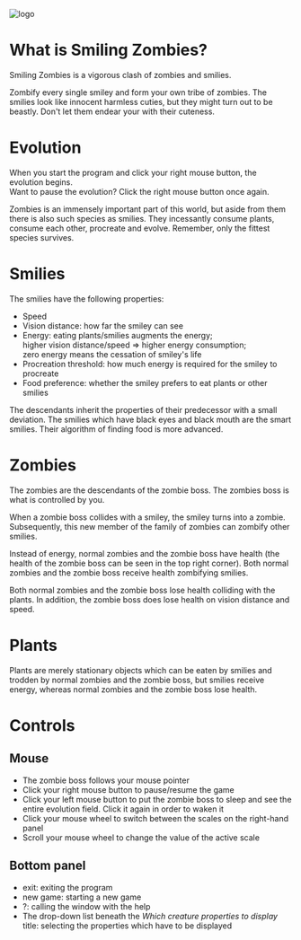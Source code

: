 ![logo](https://user-images.githubusercontent.com/95244851/180793301-3b538d18-a809-4e13-8cda-04b523096eec.png)

# What is Smiling Zombies?
Smiling Zombies is a vigorous clash of zombies and smilies.

Zombify every single smiley and form your own tribe of zombies. The smilies look like innocent harmless cuties, but they might turn out to be beastly. Don't let them endear your with their cuteness.
<br>

# Evolution
When you start the program and click your right mouse button, the evolution begins.
<br>
Want to pause the evolution? Click the right mouse button once again.

Zombies is an immensely important part of this world, but aside from them there is also such species as smilies.
They incessantly consume plants, consume each other, procreate and evolve. Remember, only the fittest species survives.

# Smilies
The smilies have the following properties:
* Speed
* Vision distance: how far the smiley can see
* Energy: eating plants/smilies augments the energy;<br>higher vision distance/speed => higher energy consumption;<br>zero energy means the cessation of smiley's life
* Procreation threshold: how much energy is required for the smiley to procreate
* Food preference: whether the smiley prefers to eat plants or other smilies

The descendants inherit the properties of their predecessor with a small deviation.
The smilies which have black eyes and black mouth are the smart smilies. Their algorithm of finding food is more advanced.
<br>

# Zombies
The zombies are the descendants of the zombie boss. The zombies boss is what is controlled by you.
<br>

When a zombie boss collides with a smiley, the smiley turns into a zombie.
Subsequently, this new member of the family of zombies can zombify other smilies.
<br>

Instead of energy, normal zombies and the zombie boss have health (the health of the zombie boss can be seen in the top right corner). Both normal zombies and the zombie boss receive health zombifying smilies.
<br>

Both normal zombies and the zombie boss lose health colliding with the plants. In addition, the zombie boss does lose health on vision distance and speed.
<br>

# Plants
Plants are merely stationary objects which can be eaten by smilies and trodden by normal zombies and the zombie boss, but smilies receive energy, whereas normal zombies and the zombie boss lose health.
<br>

# Controls

## Mouse
* The zombie boss follows your mouse pointer
* Click your right mouse button to pause/resume the game
* Click your left mouse button to put the zombie boss to sleep and see the entire evolution field. Click it again in order to waken it
* Click your mouse wheel to switch between the scales on the right-hand panel
* Scroll your mouse wheel to change the value of the active scale

## Bottom panel
* exit: exiting the program
* new game: starting a new game
* ?: calling the window with the help
* The drop-down list beneath the *Which creature properties to display* title: selecting the properties which have to be displayed
